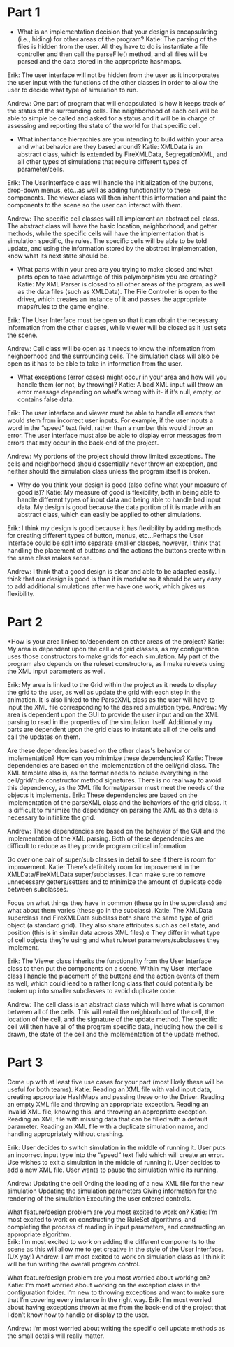 
# Part 1
* What is an implementation decision that your design is encapsulating (i.e., hiding) for other areas of the program?
Katie: The parsing of the files is hidden from the user. All they have to do is instantiate a file controller and then call the parseFile() method, and all files will be parsed and the data stored in the appropriate hashmaps.

Erik: The user interface will not be hidden from the user as it incorporates the user input with the functions of the other classes in order to allow the user to decide what type of simulation to run.

Andrew: One part of program that will encapsulated is how it keeps track of the status of the surrounding cells. The neighborhood of each cell will be able to simple be called and asked for a status and it will be in charge of assessing and reporting the state of the world for that specific cell. 

* What inheritance hierarchies are you intending to build within your area and what behavior are they based around?
Katie: XMLData is an abstract class, which is extended by FireXMLData, SegregationXML, and all other types of simulations that require different types of parameter/cells.

Erik: The UserInterface class will handle the initialization of the buttons, drop-down menus, etc...as well as adding functionality to these components. The viewer class will then inherit this information and paint the components to the scene so the user can interact with them.

Andrew: The specific cell classes will all implement an abstract cell class. The abstract class will have the basic location, neighborhood, and getter methods, while the specific cells will have the implementation that is simulation specific, the rules. The specific cells will be able to be told update, and using the information stored by the abstract implementation, know what its next state should be.

* What parts within your area are you trying to make closed and what parts open to take advantage of this polymorphism you are creating?
Katie: My XML Parser is closed to all other areas of the program, as well as the data files (such as XMLData). The File Controller is open to the driver, which creates an instance of it and passes the appropriate maps/rules to the game engine. 

Erik: The User Interface must be open so that it can obtain the necessary information from the other classes, while viewer will be closed as it just sets the scene.


Andrew: Cell class will be open as it needs to know the information from neighborhood and the surrounding cells. The simulation class will also be open as it has to be able to take in information from the user.

* What exceptions (error cases) might occur in your area and how will you handle them (or not, by throwing)?
Katie: A bad XML input will throw an error message depending on what’s wrong with it- if it’s null, empty, or contains false data. 

Erik: The user interface and viewer must be able to handle all errors that would stem from incorrect user inputs. For example, if the user inputs a word in the “speed” text field, rather than a number this would throw an error. The user interface must also be able to display error messages from errors that may occur in the back-end of the project.

Andrew: My portions of the project should throw limited exceptions. The cells and neighborhood should essentially never throw an exception, and neither should the simulation class unless the program itself is broken.  

* Why do you think your design is good (also define what your measure of good is)?
Katie: My measure of good is flexibility, both in being able to handle different types of input data and being able to handle bad input data. My design is good because the data portion of it is made with an abstract class, which can easily be applied to other simulations. 

Erik: I think my design is good because it has flexibility by adding methods for creating different types of button, menus, etc...Perhaps the User Interface could be split into separate smaller classes, however, I think that handling the placement of buttons and the actions the buttons create within the same class makes sense.

Andrew: I think that a good design is clear and able to be adapted easily. I think that our design is good is than it is modular so it should be very easy to add additional simulations after we have one work, which gives us flexibility.

# Part 2
*How is your area linked to/dependent on other areas of the project?
Katie: My area is dependent upon the cell and grid classes, as my configuration uses those constructors to make grids for each simulation. My part of the program also depends on the ruleset constructors, as I make rulesets using the XML input parameters as well. 

Erik: My area is linked to the Grid within the project as it needs to display the grid to the user, as well as update the grid with each step in the animation. It is also linked to the ParseXML class as the user will have to input the XML file corresponding to the desired simulation type.
Andrew: My area is dependent upon the GUI to provide the user input and on the XML parsing to read in the properties of the simulation itself. Additionally my parts are dependent upon the grid class to instantiate all of the cells and call the updates on them.

Are these dependencies based on the other class's behavior or implementation? How can you minimize these dependencies?
Katie:  These dependencies are based on the implementation of the cell/grid class. The XML template also is, as the format needs to include everything in the cell/grid/rule constructor method signatures. There is no real way to avoid this dependency, as the XML file format/parser must meet the needs of the objects it implements. 
Erik: These dependencies are based on the implementation of the parseXML class and the behaviors of the grid class. It is difficult to minimize the dependency on parsing the XML as this data is necessary to initialize the grid.

Andrew: These dependencies are based on the behavior of the GUI and the implementation of the XML parsing. Both of these dependencies are difficult to reduce as they provide program critical information.


Go over one pair of super/sub classes in detail to see if there is room for improvement.
Katie: There’s definitely room for improvement in the XMLData/FireXMLData super/subclasses. I can make sure to remove unnecessary getters/setters and to minimize the amount of duplicate code between subclasses. 

Focus on what things they have in common (these go in the superclass) and what about them varies (these go in the subclass).
Katie: The XMLData superclass and FireXMLData subclass both share the same type of grid object (a standard grid). They also share attributes such as cell state, and position (this is in similar data across XML files).e They differ in what type of cell objects they’re using and what ruleset parameters/subclasses they implement. 

Erik: The Viewer class inherits the functionality from the User Interface class to then put the components on a scene. Within my User Interface class I handle the placement of the buttons and the action events of them as well, which could lead to a rather long class that could potentially be broken up into smaller subclasses to avoid duplicate code.


Andrew: The cell class is an abstract class which will have what is common between all of the cells. This will entail the neighborhood of the cell, the location of the cell, and the signature of the update method. The specific cell will then have all of the program specific data, including how the cell is drawn, the state of the cell and the implementation of the update method.

# Part 3
Come up with at least five use cases for your part (most likely these will be useful for both teams).
Katie:
Reading an XML file with valid input data, creating appropriate HashMaps and passing these onto the Driver.
Reading an empty XML file and throwing an appropriate exception.
Reading an invalid XML file, knowing this, and throwing an appropriate exception. 
Reading an XML file with missing data that can be filled with a default parameter.
Reading an XML file with a duplicate simulation name, and handling appropriately without crashing. 

Erik:
User decides to switch simulation in the middle of running it.
User puts an incorrect input type into the “speed” text field which will create an error.
Use wishes to exit a simulation in the middle of running it.
User decides to add a new XML file.
User wants to pause the simulation while its running.

Andrew:
Updating the cell
Ording the loading of a new XML file for the new simulation
Updating the simulation parameters
Giving information for the rendering of the simulation
Executing the user entered controls.

What feature/design problem are you most excited to work on?
Katie: I’m most excited to work on constructing the RuleSet algorithms, and completing the process of reading in input parameters, and constructing an appropriate algorithm.  
Erik: I’m most excited to work on adding the different components to the scene as this will allow me to get creative in the style of the User Interface. (UX yay!)
Andrew: I am most excited to work on simulation class as I think it will be fun writing the overall program control.

What feature/design problem are you most worried about working on?
Katie: I’m most worried about working on the exception class in the configuration folder. I’m new to throwing exceptions and want to make sure that I’m covering every instance in the right way. 
Erik: I’m most worried about having exceptions thrown at me from the back-end of the project that I don’t know how to handle or display to the user.

Andrew: I’m most worried about writing the specific cell update methods as the small details will really matter.

